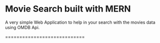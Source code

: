 ﻿Movie Search built with MERN
============================

A very simple Web Application to help in your search with the movies data using OMDB Api.

============================
